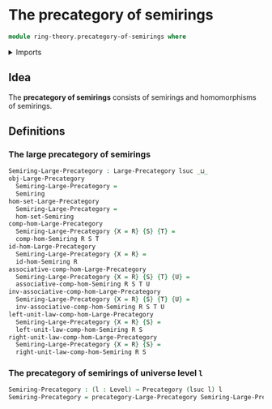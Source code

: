 # The precategory of semirings

```agda
module ring-theory.precategory-of-semirings where
```

<details><summary>Imports</summary>

```agda
open import category-theory.large-precategories
open import category-theory.precategories

open import foundation.identity-types
open import foundation.universe-levels

open import ring-theory.homomorphisms-semirings
open import ring-theory.semirings
```

</details>

## Idea

The **precategory of semirings** consists of semirings and homomorphisms of
semirings.

## Definitions

### The large precategory of semirings

```agda
Semiring-Large-Precategory : Large-Precategory lsuc _⊔_
obj-Large-Precategory
  Semiring-Large-Precategory =
  Semiring
hom-set-Large-Precategory
  Semiring-Large-Precategory =
  hom-set-Semiring
comp-hom-Large-Precategory
  Semiring-Large-Precategory {X = R} {S} {T} =
  comp-hom-Semiring R S T
id-hom-Large-Precategory
  Semiring-Large-Precategory {X = R} =
  id-hom-Semiring R
associative-comp-hom-Large-Precategory
  Semiring-Large-Precategory {X = R} {S} {T} {U} =
  associative-comp-hom-Semiring R S T U
inv-associative-comp-hom-Large-Precategory
  Semiring-Large-Precategory {X = R} {S} {T} {U} =
  inv-associative-comp-hom-Semiring R S T U
left-unit-law-comp-hom-Large-Precategory
  Semiring-Large-Precategory {X = R} {S} =
  left-unit-law-comp-hom-Semiring R S
right-unit-law-comp-hom-Large-Precategory
  Semiring-Large-Precategory {X = R} {S} =
  right-unit-law-comp-hom-Semiring R S
```

### The precategory of semirings of universe level `l`

```agda
Semiring-Precategory : (l : Level) → Precategory (lsuc l) l
Semiring-Precategory = precategory-Large-Precategory Semiring-Large-Precategory
```
